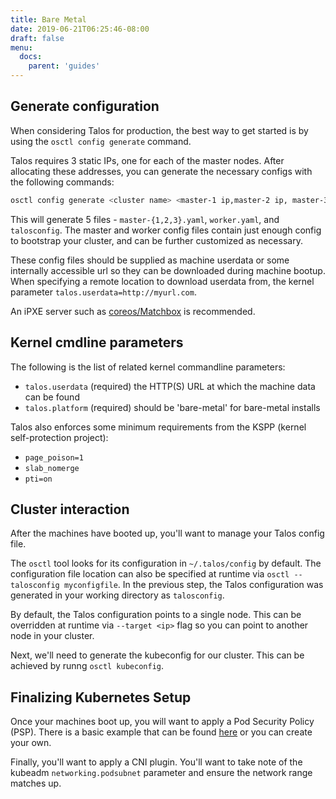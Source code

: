 ```yaml
---
title: Bare Metal
date: 2019-06-21T06:25:46-08:00
draft: false
menu:
  docs:
    parent: 'guides'
---
```


## Generate configuration

When considering Talos for production, the best way to get started is by using the `osctl config generate` command.

Talos requires 3 static IPs, one for each of the master nodes. After allocating these addresses, you can generate the necessary configs with the following commands:

```bash
osctl config generate <cluster name> <master-1 ip,master-2 ip, master-3 ip>
```

This will generate 5 files - `master-{1,2,3}.yaml`, `worker.yaml`, and `talosconfig`. The master and worker config files contain just enough config to bootstrap your cluster, and can be further customized as necessary.

These config files should be supplied as machine userdata or some internally accessible url so they can be downloaded during machine bootup. When specifying a remote location to download userdata from, the kernel parameter `talos.userdata=http://myurl.com`.

An iPXE server such as [coreos/Matchbox](https://github.com/poseidon/matchbox) is recommended.

## Kernel cmdline parameters

The following is the list of related kernel commandline parameters:

- `talos.userdata` (required) the HTTP(S) URL at which the machine data can be found
- `talos.platform` (required) should be 'bare-metal' for bare-metal installs

Talos also enforces some minimum requirements from the KSPP (kernel self-protection project):

- `page_poison=1`
- `slab_nomerge`
- `pti=on`

## Cluster interaction

After the machines have booted up, you'll want to manage your Talos config file.

The `osctl` tool looks for its configuration in `~/.talos/config` by default. The configuration file location can also be specified at runtime via `osctl --talosconfig myconfigfile`. In the previous step, the Talos configuration was generated in your working directory as `talosconfig`.

By default, the Talos configuration points to a single node. This can be overridden at runtime via `--target <ip>` flag so you can point to another node in your cluster.

Next, we'll need to generate the kubeconfig for our cluster. This can be achieved by runng `osctl kubeconfig`.

## Finalizing Kubernetes Setup

Once your machines boot up, you will want to apply a Pod Security Policy (PSP). There is a basic example that can be found [here](https://raw.githubusercontent.com/talos-systems/talos/master/hack/dev/manifests/psp.yaml) or you can create your own.

Finally, you'll want to apply a CNI plugin. You'll want to take note of the kubeadm `networking.podsubnet` parameter and ensure the network range matches up.
